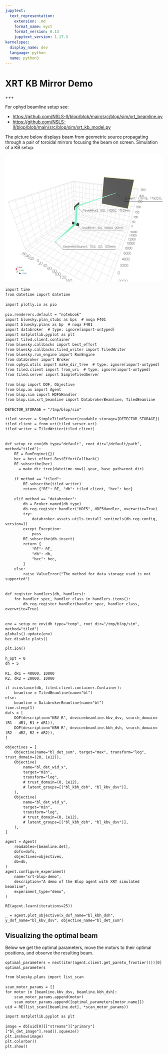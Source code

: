 ```yaml
---
jupytext:
  text_representation:
    extension: .md
    format_name: myst
    format_version: 0.13
    jupytext_version: 1.17.3
kernelspec:
  display_name: dev
  language: python
  name: python3
---
```


# XRT KB Mirror Demo

+++

For ophyd beamline setup see: 
- https://github.com/NSLS-II/blop/blob/main/src/blop/sim/xrt_beamline.py
- https://github.com/NSLS-II/blop/blob/main/src/blop/sim/xrt_kb_model.py

The picture below displays beam from geometric source propagating through a pair of toroidal mirrors focusing the beam on screen. Simulation of a KB setup.

![xrt_blop_layout_w.jpg](../_static/xrt_blop_layout_w.jpg)

```{code-cell} ipython3
import time
from datetime import datetime

import plotly.io as pio

pio.renderers.default = "notebook"
import bluesky.plan_stubs as bps  # noqa F401
import bluesky.plans as bp  # noqa F401
import databroker  # type: ignore[import-untyped]
import matplotlib.pyplot as plt
import tiled.client.container
from bluesky.callbacks import best_effort
from bluesky.callbacks.tiled_writer import TiledWriter
from bluesky.run_engine import RunEngine
from databroker import Broker
from ophyd.utils import make_dir_tree  # type: ignore[import-untyped]
from tiled.client import from_uri  # type: ignore[import-untyped]
from tiled.server import SimpleTiledServer

from blop import DOF, Objective
from blop.ax import Agent
from blop.sim import HDF5Handler
from blop.sim.xrt_beamline import DatabrokerBeamline, TiledBeamline

DETECTOR_STORAGE = "/tmp/blop/sim"
```

```{code-cell} ipython3
tiled_server = SimpleTiledServer(readable_storage=[DETECTOR_STORAGE])
tiled_client = from_uri(tiled_server.uri)
tiled_writer = TiledWriter(tiled_client)


def setup_re_env(db_type="default", root_dir="/default/path", method="tiled"):
    RE = RunEngine({})
    bec = best_effort.BestEffortCallback()
    RE.subscribe(bec)
    _ = make_dir_tree(datetime.now().year, base_path=root_dir)

    if method == "tiled":
        RE.subscribe(tiled_writer)
        return {"RE": RE, "db": tiled_client, "bec": bec}

    elif method == "databroker":
        db = Broker.named(db_type)
        db.reg.register_handler("HDF5", HDF5Handler, overwrite=True)
        try:
            databroker.assets.utils.install_sentinels(db.reg.config, version=1)
        except Exception:
            pass
        RE.subscribe(db.insert)
        return {
            "RE": RE,
            "db": db,
            "bec": bec,
        }
    else:
        raise ValueError("The method for data storage used is not supported")


def register_handlers(db, handlers):
    for handler_spec, handler_class in handlers.items():
        db.reg.register_handler(handler_spec, handler_class, overwrite=True)


env = setup_re_env(db_type="temp", root_dir="/tmp/blop/sim", method="tiled")
globals().update(env)
bec.disable_plots()
```

```{code-cell} ipython3
plt.ion()

h_opt = 0
dh = 5

R1, dR1 = 40000, 10000
R2, dR2 = 20000, 10000
```

```{code-cell} ipython3
if isinstance(db, tiled.client.container.Container):
    beamline = TiledBeamline(name="bl")
else:
    beamline = DatabrokerBeamline(name="bl")
time.sleep(1)
dofs = [
    DOF(description="KBV R", device=beamline.kbv_dsv, search_domain=(R1 - dR1, R1 + dR1)),
    DOF(description="KBH R", device=beamline.kbh_dsh, search_domain=(R2 - dR2, R2 + dR2)),
]
```

```{code-cell} ipython3
objectives = [
    Objective(name="bl_det_sum", target="max", transform="log", trust_domain=(20, 1e12)),
    Objective(
        name="bl_det_wid_x",
        target="min",
        transform="log",
        # trust_domain=(0, 1e12),
        # latent_groups=[("bl_kbh_dsh", "bl_kbv_dsv")],
    ),
    Objective(
        name="bl_det_wid_y",
        target="min",
        transform="log",
        # trust_domain=(0, 1e12),
        # latent_groups=[("bl_kbh_dsh", "bl_kbv_dsv")],
    ),
]
```

```{code-cell} ipython3
agent = Agent(
    readables=[beamline.det],
    dofs=dofs,
    objectives=objectives,
    db=db,
)
agent.configure_experiment(
    name="xrt-blop-demo",
    description="A demo of the Blop agent with XRT simulated beamline",
    experiment_type="demo",
)
```

```{code-cell} ipython3
RE(agent.learn(iterations=25))
```

```{code-cell} ipython3
_ = agent.plot_objective(x_dof_name="bl_kbh_dsh", y_dof_name="bl_kbv_dsv", objective_name="bl_det_sum")
```

## Visualizing the optimal beam

Below we get the optimal parameters, move the motors to their optimal positions, and observe the resulting beam.

```{code-cell} ipython3
optimal_parameters = next(iter(agent.client.get_pareto_frontier()))[0]
optimal_parameters
```

```{code-cell} ipython3
from bluesky.plans import list_scan

scan_motor_params = []
for motor in [beamline.kbv_dsv, beamline.kbh_dsh]:
    scan_motor_params.append(motor)
    scan_motor_params.append([optimal_parameters[motor.name]])
uid = RE(list_scan([beamline.det], *scan_motor_params))
```

```{code-cell} ipython3
import matplotlib.pyplot as plt

image = db[uid[0]]["streams"]["primary"]["bl_det_image"].read().squeeze()
plt.imshow(image)
plt.colorbar()
plt.show()
```
